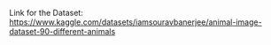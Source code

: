 Link for the Dataset: https://www.kaggle.com/datasets/iamsouravbanerjee/animal-image-dataset-90-different-animals
